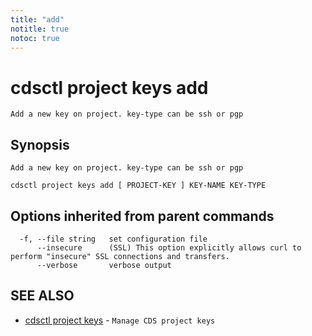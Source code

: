 ```yaml
---
title: "add"
notitle: true
notoc: true
---
```

# cdsctl project keys add

`Add a new key on project. key-type can be ssh or pgp`

## Synopsis

`Add a new key on project. key-type can be ssh or pgp`

```
cdsctl project keys add [ PROJECT-KEY ] KEY-NAME KEY-TYPE
```

## Options inherited from parent commands

```
  -f, --file string   set configuration file
      --insecure      (SSL) This option explicitly allows curl to perform "insecure" SSL connections and transfers.
      --verbose       verbose output
```

## SEE ALSO

* [cdsctl project keys](/docs/components/cdsctl/project/keys/)	 - `Manage CDS project keys`

